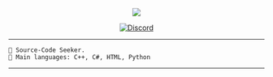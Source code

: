 <p align="center">
  <a href="https://github.com/DenverCoder1/readme-typing-svg"><img src="https://readme-typing-svg.herokuapp.com?lines=Source-Code+Seeker;Looking+for+Source+Code?&center=true&width=380&height=45"></a>
</p>
<p align="center">
    <a href="https://discord.com/users/743366901144748053">
      <img alt="Discord" src="https://img.shields.io/badge/Discord-energydl-7289DA?style=for-the-badge&logo=discord&logoColor=7289DA&logoWidth=10&labelColor=000'"></a>
    </a>
</p>

<hr>

```
📝 Source-Code Seeker.
🌟 Main languages: C++, C#, HTML, Python
```

<hr>
